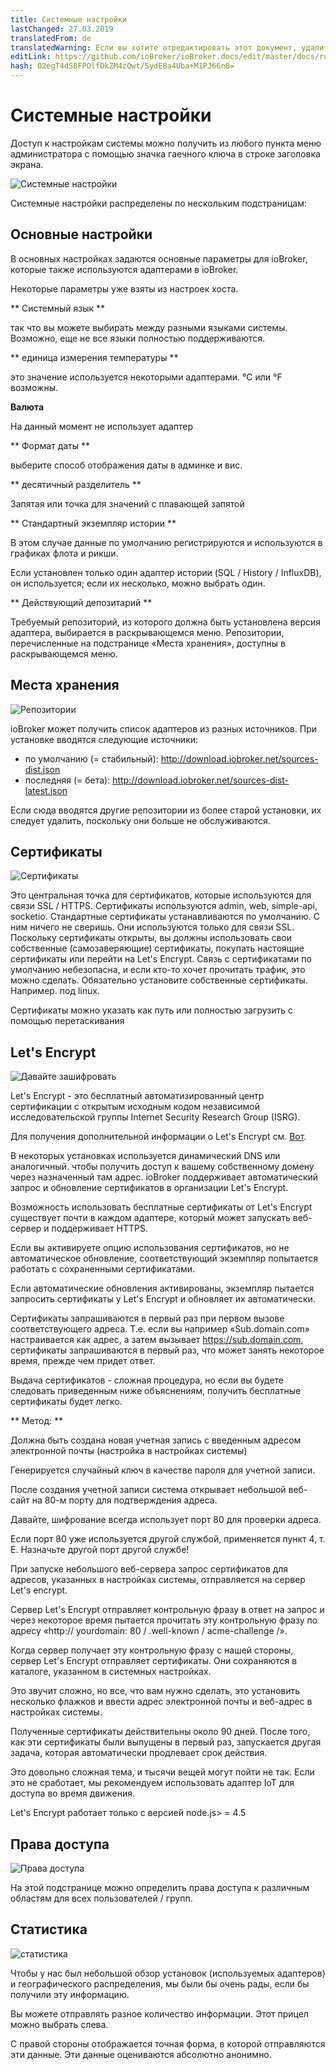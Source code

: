 ```yaml
---
title: Системные настройки
lastChanged: 27.03.2019
translatedFrom: de
translatedWarning: Если вы хотите отредактировать этот документ, удалите поле «translationFrom», в противном случае этот документ будет снова автоматически переведен
editLink: https://github.com/ioBroker/ioBroker.docs/edit/master/docs/ru/admin/settings.md
hash: 02egT4dS8FPOlfDkZM4zQwt/5ydE8a4Uba+M1PJ66n8=
---
```

# Системные настройки
Доступ к настройкам системы можно получить из любого пункта меню администратора с помощью значка гаечного ключа в строке заголовка экрана.

![Системные настройки](../../de/admin/media/ADMIN_Settings_main.png)

Системные настройки распределены по нескольким подстраницам:

## Основные настройки
В основных настройках задаются основные параметры для ioBroker, которые также используются адаптерами в ioBroker.

Некоторые параметры уже взяты из настроек хоста.

** Системный язык **

так что вы можете выбирать между разными языками системы. Возможно, еще не все языки полностью поддерживаются.

** единица измерения температуры **

это значение используется некоторыми адаптерами. °C или °F возможны.

**Валюта**

На данный момент не использует адаптер

** Формат даты **

выберите способ отображения даты в админке и вис.

** десятичный разделитель **

Запятая или точка для значений с плавающей запятой

** Стандартный экземпляр истории **

В этом случае данные по умолчанию регистрируются и используются в графиках флота и рикши.

Если установлен только один адаптер истории (SQL / History / InfluxDB), он используется; если их несколько, можно выбрать один.

** Действующий депозитарий **

Требуемый репозиторий, из которого должна быть установлена версия адаптера, выбирается в раскрывающемся меню. Репозитории, перечисленные на подстранице «Места хранения», доступны в раскрывающемся меню.

## Места хранения
![Репозитории](../../de/admin/media/ADMIN_Settings_repos.png)

ioBroker может получить список адаптеров из разных источников. При установке вводятся следующие источники:

* по умолчанию (= стабильный): http://download.iobroker.net/sources-dist.json
* последняя (= бета): http://download.iobroker.net/sources-dist-latest.json

Если сюда вводятся другие репозитории из более старой установки, их следует удалить, поскольку они больше не обслуживаются.

## Сертификаты
![Сертификаты](../../de/admin/media/ADMIN_Settings_certificates.png)

Это центральная точка для сертификатов, которые используются для связи SSL / HTTPS. Сертификаты используются admin, web, simple-api, socketio. Стандартные сертификаты устанавливаются по умолчанию. С ним ничего не сверишь. Они используются только для связи SSL. Поскольку сертификаты открыты, вы должны использовать свои собственные (самозаверяющие) сертификаты, покупать настоящие сертификаты или перейти на Let's Encrypt. Связь с сертификатами по умолчанию небезопасна, и если кто-то хочет прочитать трафик, это можно сделать. Обязательно установите собственные сертификаты.
Например. под linux.

Сертификаты можно указать как путь или полностью загрузить с помощью перетаскивания

## Let's Encrypt
![Давайте зашифровать](../../de/admin/media/ADMIN_Settings_letsencrypt.png)

Let's Encrypt - это бесплатный автоматизированный центр сертификации с открытым исходным кодом независимой исследовательской группы Internet Security Research Group (ISRG).

Для получения дополнительной информации о Let's Encrypt см. [Вот](https://letsencrypt.org/).

В некоторых установках используется динамический DNS или аналогичный. чтобы получить доступ к вашему собственному домену через назначенный там адрес. ioBroker поддерживает автоматический запрос и обновление сертификатов в организации Let's Encrypt.

Возможность использовать бесплатные сертификаты от Let's Encrypt существует почти в каждом адаптере, который может запускать веб-сервер и поддерживает HTTPS.

Если вы активируете опцию использования сертификатов, но не автоматическое обновление, соответствующий экземпляр попытается работать с сохраненными сертификатами.

Если автоматические обновления активированы, экземпляр пытается запросить сертификаты у Let's Encrypt и обновляет их автоматически.

Сертификаты запрашиваются в первый раз при первом вызове соответствующего адреса. Т.е. если вы например «Sub.domain.com» настраивается как адрес, а затем вызывает https://sub.domain.com, сертификаты запрашиваются в первый раз, что может занять некоторое время, прежде чем придет ответ.

Выдача сертификатов - сложная процедура, но если вы будете следовать приведенным ниже объяснениям, получить бесплатные сертификаты будет легко.

** Метод: **

Должна быть создана новая учетная запись с введенным адресом электронной почты (настройка в настройках системы)

Генерируется случайный ключ в качестве пароля для учетной записи.

После создания учетной записи система открывает небольшой веб-сайт на 80-м порту для подтверждения адреса.

Давайте, шифрование всегда использует порт 80 для проверки адреса.

Если порт 80 уже используется другой службой, применяется пункт 4, т. Е. Назначьте другой порт другой службе!

При запуске небольшого веб-сервера запрос сертификатов для адресов, указанных в настройках системы, отправляется на сервер Let's encrypt.

Сервер Let's Encrypt отправляет контрольную фразу в ответ на запрос и через некоторое время пытается прочитать эту контрольную фразу по адресу «http:// yourdomain: 80 / .well-known / acme-challenge /».

Когда сервер получает эту контрольную фразу с нашей стороны, сервер Let's Encrypt отправляет сертификаты. Они сохраняются в каталоге, указанном в системных настройках.

Это звучит сложно, но все, что вам нужно сделать, это установить несколько флажков и ввести адрес электронной почты и веб-адрес в настройках системы.

Полученные сертификаты действительны около 90 дней. После того, как эти сертификаты были выпущены в первый раз, запускается другая задача, которая автоматически продлевает срок действия.

Это довольно сложная тема, и тысячи вещей могут пойти не так. Если это не сработает, мы рекомендуем использовать адаптер IoT для доступа во время движения.

Let's Encrypt работает только с версией node.js> = 4.5

## Права доступа
![Права доступа](../../de/admin/media/ADMIN_Settings_zugriffsrechte.png)

На этой подстранице можно определить права доступа к различным областям для всех пользователей / групп.

## Статистика
![статистика](../../de/admin/media/ADMIN_Settings_statistics.png)

Чтобы у нас был небольшой обзор установок (используемых адаптеров) и географического распределения, мы были бы очень рады, если бы получили эту информацию.

Вы можете отправлять разное количество информации. Этот прицел можно выбрать слева.

С правой стороны отображается точная форма, в которой отправляются эти данные.
Эти данные оцениваются абсолютно анонимно.